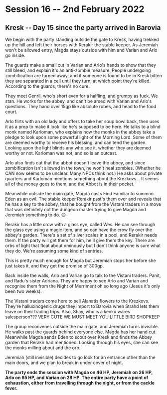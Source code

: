 # Session 16 -- 2nd February 2022
## Kresk -- Day 15 since the party arrived in Barovia

We begin with the party standing outside the gate to Kresk, having trekked up the hill and left their horses with Rerakir the stable keeper. As Jeremiah won't be allowed entry, Magda stays outside with him and Varian and Arlo go inside.

The guards make a small cut in Varian and Arlo's hands to show that they still bleed, and explain it's an anti-zombie measure. People undergoing zombification are turned away, and if someone is found to be in Kresk bitten they are separated in a cell until they turn, at which point they're killed. According to the guards, there's no cure.

They meet Genril, who's short even for a halfling, and grumpy as fuck. We stan. He works for the abbey, and can't be arsed with Varian and Arlo's questions. They hand over 15gp like absolute rubes, and head to the food court.

Arlo flirts with an old lady and offers to take her soup bowl back, then uses it as a prop to make it look like he's supposed to be here. He talks to a blind monk named Karloman, who explains how the monks in the abbey take a pledge to look upon some powerful light of the Morning Lord. Some of them are deemed worthy to receive his blessing, and can tend the garden. Looking upon the light blinds any who see it, whether they are deemed worthy or not. Karloman was not, and so is an outcast.

Arlo also finds out that the abbot doesn't leave the abbey, and since zombification isn't allowed in the town, he won't heal zombies. (Whether he CAN now seems to be unclear. Many NPCs think not.) He asks about private quarters and Karloman mentions something about the Krezkovs... It seems all of the money goes to them, and the Abbot is in their pocket.

Meanwhile outside the main gate, Magda casts Find Familiar to summon Eden as an owl. The stable keeper Rerakir psst's them over and reveals that he has a key to the abbey, that he bought from the Vistani traders in a move that was definitely not the dungeon master trying to give Magda and Jeremiah something to do. 😉

Rerakir has a little crow with a glass eye, called Wes. He can see through the glass eye using a magic item, and so can have the crow fly over the abbey's garden. There's a set of silver scales in a pool, and Rerakir needs them. If the party will get them for him, he'll give them the key. There are orbs of light that float about ominously but I don't think anyone is sure what they do. We're assuming some kind of sentries.

This is pretty much enough for Magda but Jeremiah stops her before she just takes it, and they get the promise of 300gp.

Back inside the walls, Arlo and Varian go to talk to the Vistani traders. Panit, and Radu's sister Adriana. They are happy to see Arlo and Varian and recognise them from the Night of Merriment oh so long ago (Jesus it's only been two weeks).

The Vistani traders come here to sell Alanatis flowers to the Krezkovs. They're hallucinogenic drugs they import to Barovia when Strahd lets them leave on their trading trips. Also, Shay, who is a kenku wares salesperson??? VERY CUTE WE MUST MEET YOU LITTLE BIRD SHOPKEEP

The group reconvenes outside the main gate, and Jeremiah turns invisible. He walks past the guards behind everyone else. Magda has her hand cut. Meanwhile Magda sends Eden to scout over Kresk and finds the Abbey garden that Rerakir had mentioned. Looking through his eyes, she can see the monks milling about and the orb.

Jeremiah (still invisible) decides to go look for an entrance other than the main doors, and we plan to break in under cover of night.

**The party ends the session with Magda on 46 HP, Jeremiah on 26 HP, Arlo on 65 HP, and Varian on 28 HP. The entire party have a point of exhaustion, either from travelling through the night, or from the cackle fever.**